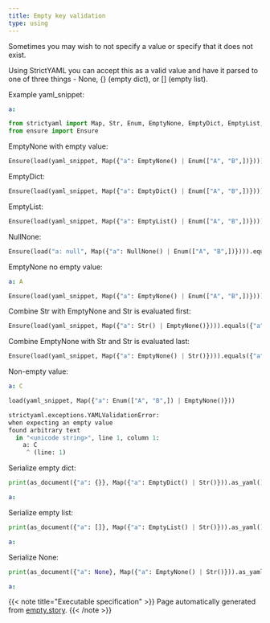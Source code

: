 ```yaml
---
title: Empty key validation
type: using
---
```



Sometimes you may wish to not specify a value or specify
that it does not exist.

Using StrictYAML you can accept this as a valid value and
have it parsed to one of three things - None, {} (empty dict),
or [] (empty list).


Example yaml_snippet:

```yaml
a:
```


```python
from strictyaml import Map, Str, Enum, EmptyNone, EmptyDict, EmptyList, NullNone, load, as_document
from ensure import Ensure

```



EmptyNone with empty value:


```python
Ensure(load(yaml_snippet, Map({"a": EmptyNone() | Enum(["A", "B",])}))).equals({"a": None})

```




EmptyDict:


```python
Ensure(load(yaml_snippet, Map({"a": EmptyDict() | Enum(["A", "B",])}))).equals({"a": {}})

```




EmptyList:


```python
Ensure(load(yaml_snippet, Map({"a": EmptyList() | Enum(["A", "B",])}))).equals({"a": []})

```




NullNone:


```python
Ensure(load("a: null", Map({"a": NullNone() | Enum(["A", "B",])}))).equals({"a": None})

```




EmptyNone no empty value:

```yaml
a: A
```


```python
Ensure(load(yaml_snippet, Map({"a": EmptyNone() | Enum(["A", "B",])}))).equals({"a": "A"})

```




Combine Str with EmptyNone and Str is evaluated first:


```python
Ensure(load(yaml_snippet, Map({"a": Str() | EmptyNone()}))).equals({"a": ""})

```




Combine EmptyNone with Str and Str is evaluated last:


```python
Ensure(load(yaml_snippet, Map({"a": EmptyNone() | Str()}))).equals({"a": None})

```




Non-empty value:

```yaml
a: C
```


```python
load(yaml_snippet, Map({"a": Enum(["A", "B",]) | EmptyNone()}))

```


```python
strictyaml.exceptions.YAMLValidationError:
when expecting an empty value
found arbitrary text
  in "<unicode string>", line 1, column 1:
    a: C
     ^ (line: 1)
```




Serialize empty dict:


```python
print(as_document({"a": {}}, Map({"a": EmptyDict() | Str()})).as_yaml())

```

```yaml
a:
```




Serialize empty list:


```python
print(as_document({"a": []}, Map({"a": EmptyList() | Str()})).as_yaml())

```

```yaml
a:
```




Serialize None:


```python
print(as_document({"a": None}, Map({"a": EmptyNone() | Str()})).as_yaml())

```

```yaml
a:
```






{{< note title="Executable specification" >}}
Page automatically generated from <a href="https://github.com/crdoconnor/strictyaml/blob/master/hitch/story/empty.story">empty.story</a>.
{{< /note >}}
